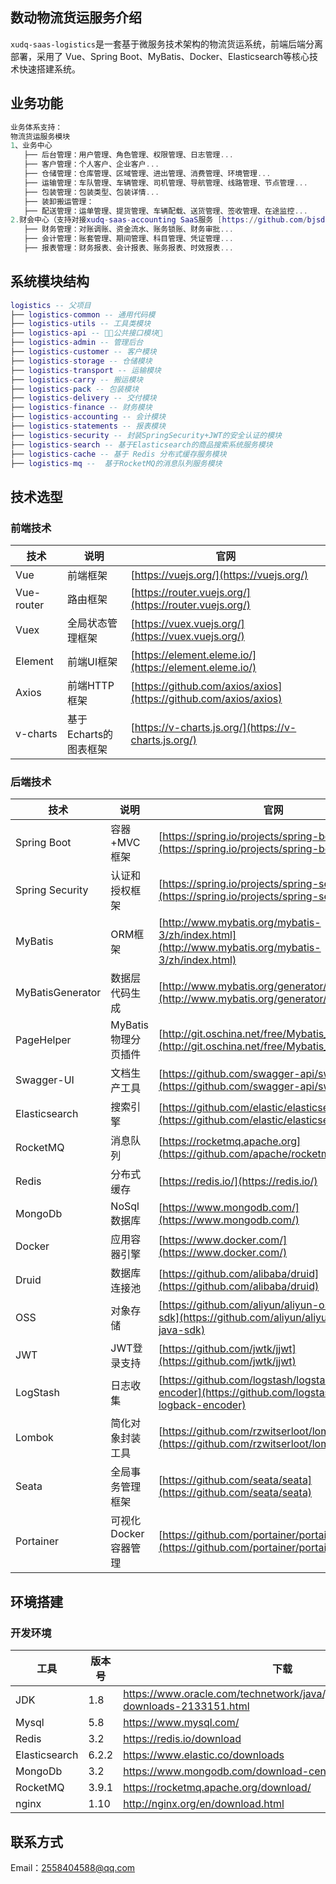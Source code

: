 ## 数动物流货运服务介绍

`xudq-saas-logistics`是一套基于微服务技术架构的物流货运系统，前端后端分离部署，采用了 Vue、Spring Boot、MyBatis、Docker、Elasticsearch等核心技术快速搭建系统。

## 业务功能
``` lua
业务体系支持：
物流货运服务模块
1、业务中心
   ├── 后台管理：用户管理、角色管理、权限管理、日志管理...
   ├── 客户管理：个人客户、企业客户...
   ├── 仓储管理：仓库管理、区域管理、进出管理、消费管理、环境管理...
   ├── 运输管理：车队管理、车辆管理、司机管理、导航管理、线路管理、节点管理...
   ├── 包装管理：包装类型、包装详情...
   ├── 装卸搬运管理：
   ├── 配送管理：运单管理、提货管理、车辆配载、送货管理、签收管理、在途监控...
2.财会中心（支持对接xudq-saas-accounting SaaS服务 [https://github.com/bjsdtech/xudq-saas-accounting.git]）。
   ├── 财务管理：对账调账、资金流水、账务锁账、财务审批...
   ├── 会计管理：账套管理、期间管理、科目管理、凭证管理...
   ├── 报表管理：财务报表、会计报表、账务报表、时效报表...

```

## 系统模块结构
``` lua
logistics -- 父项目
├── logistics-common -- 通用代码模
├── logistics-utils -- 工具类模块
├── logistics-api -- 公共接口模块
├── logistics-admin -- 管理后台
├── logistics-customer -- 客户模块
├── logistics-storage -- 仓储模块
├── logistics-transport -- 运输模块
├── logistics-carry -- 搬运模块
├── logistics-pack -- 包装模块
├── logistics-delivery -- 交付模块
├── logistics-finance -- 财务模块
├── logistics-accounting -- 会计模块
├── logistics-statements -- 报表模块
├── logistics-security -- 封装SpringSecurity+JWT的安全认证的模块
├── logistics-search -- 基于Elasticsearch的商品搜索系统服务模块
├── logistics-cache -- 基于 Redis 分布式缓存服务模块
├── logistics-mq --  基于RocketMQ的消息队列服务模块
```



## 技术选型


### 前端技术

| 技术       | 说明                  | 官网                                                         |
| ---------- | --------------------- | ------------------------------------------------------------ |
| Vue        | 前端框架              | [https://vuejs.org/](https://vuejs.org/)                     |
| Vue-router | 路由框架              | [https://router.vuejs.org/](https://router.vuejs.org/)       |
| Vuex       | 全局状态管理框架      | [https://vuex.vuejs.org/](https://vuex.vuejs.org/)           |
| Element    | 前端UI框架            | [https://element.eleme.io/](https://element.eleme.io/)       |
| Axios      | 前端HTTP框架          | [https://github.com/axios/axios](https://github.com/axios/axios) |
| v-charts   | 基于Echarts的图表框架 | [https://v-charts.js.org/](https://v-charts.js.org/)         |

### 后端技术

| 技术                 | 说明                | 官网                                                         |
| -------------------- | ------------------- | ------------------------------------------------------------ |
| Spring Boot          | 容器+MVC框架        | [https://spring.io/projects/spring-boot](https://spring.io/projects/spring-boot) |
| Spring Security      | 认证和授权框架      | [https://spring.io/projects/spring-security](https://spring.io/projects/spring-security) |
| MyBatis              | ORM框架             | [http://www.mybatis.org/mybatis-3/zh/index.html](http://www.mybatis.org/mybatis-3/zh/index.html) |
| MyBatisGenerator     | 数据层代码生成      | [http://www.mybatis.org/generator/index.html](http://www.mybatis.org/generator/index.html) |
| PageHelper           | MyBatis物理分页插件 | [http://git.oschina.net/free/Mybatis_PageHelper](http://git.oschina.net/free/Mybatis_PageHelper) |
| Swagger-UI           | 文档生产工具        | [https://github.com/swagger-api/swagger-ui](https://github.com/swagger-api/swagger-ui) |
| Elasticsearch        | 搜索引擎            | [https://github.com/elastic/elasticsearch](https://github.com/elastic/elasticsearch) |
| RocketMQ             | 消息队列            | [https://rocketmq.apache.org](https://github.com/apache/rocketmq)         |
| Redis                | 分布式缓存          | [https://redis.io/](https://redis.io/)                       |
| MongoDb              | NoSql数据库         | [https://www.mongodb.com/](https://www.mongodb.com/)         |
| Docker               | 应用容器引擎        | [https://www.docker.com/](https://www.docker.com/)           |
| Druid                | 数据库连接池        | [https://github.com/alibaba/druid](https://github.com/alibaba/druid) |
| OSS                  | 对象存储            | [https://github.com/aliyun/aliyun-oss-java-sdk](https://github.com/aliyun/aliyun-oss-java-sdk) |
| JWT                  | JWT登录支持         | [https://github.com/jwtk/jjwt](https://github.com/jwtk/jjwt) |
| LogStash             | 日志收集            | [https://github.com/logstash/logstash-logback-encoder](https://github.com/logstash/logstash-logback-encoder) |
| Lombok               | 简化对象封装工具    | [https://github.com/rzwitserloot/lombok](https://github.com/rzwitserloot/lombok) |
| Seata                | 全局事务管理框架    | [https://github.com/seata/seata](https://github.com/seata/seata) |
| Portainer            | 可视化Docker容器管理| [https://github.com/portainer/portainer](https://github.com/portainer/portainer) |


## 环境搭建

### 开发环境

工具 | 版本号 | 下载
----|----|----
JDK | 1.8 | https://www.oracle.com/technetwork/java/javase/downloads/jdk8-downloads-2133151.html
Mysql | 5.8 | https://www.mysql.com/
Redis | 3.2 | https://redis.io/download
Elasticsearch | 6.2.2 | https://www.elastic.co/downloads
MongoDb | 3.2 | https://www.mongodb.com/download-center
RocketMQ | 3.9.1 | https://rocketmq.apache.org/download/
nginx | 1.10 | http://nginx.org/en/download.html

## 联系方式
Email：2558404588@qq.com

